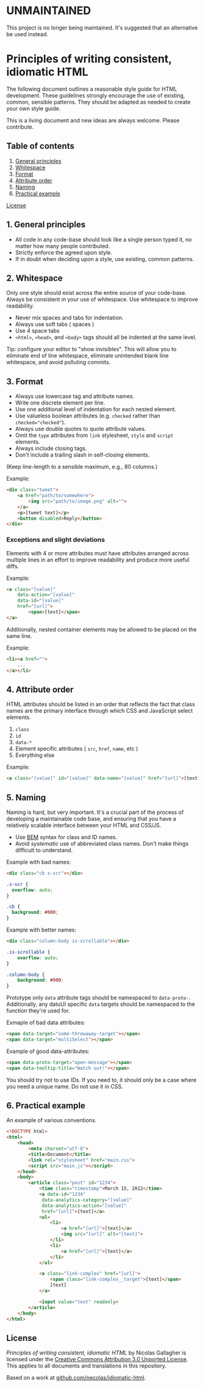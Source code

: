 # UNMAINTAINED

This project is no longer being maintained. It's suggested that an alternative be used instead.

# Principles of writing consistent, idiomatic HTML

The following document outlines a reasonable style guide for HTML development.
These guidelines strongly encourage the use of existing, common, sensible
patterns. They should be adapted as needed to create your own style guide.

This is a living document and new ideas are always welcome. Please
contribute.


## Table of contents

1. [General principles](#general-principles)
2. [Whitespace](#whitespace)
3. [Format](#format)
4. [Attribute order](#attribute-order)
5. [Naming](#naming)
6. [Practical example](#example)

[License](#license)


<a name="general-principles"></a>
## 1. General principles

* All code in any code-base should look like a single person typed it, no
  matter how many people contributed.
* Strictly enforce the agreed upon style.
* If in doubt when deciding upon a style, use existing, common patterns.


<a name="whitespace"></a>
## 2. Whitespace

Only one style should exist across the entire source of your code-base. Always
be consistent in your use of whitespace. Use whitespace to improve
readability.

* Never mix spaces and tabs for indentation.
* Always use soft tabs ( spaces )
* Use 4 space tabs
* `<html>`, `<head>`, and `<body>` tags should all be indented at the same level.

Tip: configure your editor to "show invisibles". This will allow you to
eliminate end of line whitespace, eliminate unintended blank line whitespace,
and avoid polluting commits.


<a name="format"></a>
## 3. Format

* Always use lowercase tag and attribute names.
* Write one discrete element per line.
* Use one additional level of indentation for each nested element.
* Use valueless boolean attributes (e.g. `checked` rather than
  `checked="checked"`).
* Always use double quotes to quote attribute values.
* Omit the `type` attributes from `link` stylesheet, `style` and `script`
  elements.
* Always include closing tags.
* Don't include a trailing slash in self-closing elements.

(Keep line-length to a sensible maximum, e.g., 80 columns.)

Example:

```html
<div class="tweet">
    <a href="path/to/somewhere">
        <img src="path/to/image.png" alt="">
    </a>
    <p>[tweet text]</p>
    <button disabled>Reply</button>
</div>
```

### Exceptions and slight deviations

Elements with 4 or more attributes must have attributes arranged across multiple
lines in an effort to improve readability and produce more useful diffs.

Example:

```html
<a class="[value]"
    data-action="[value]"
    data-id="[value]"
    href="[url]">
        <span>[text]</span>
</a>
```

Additionally, nested container elements may be allowed to be placed on the same line.

Example:

```html
<li><a href="">
    ...
</a></li>
```


<a name="attribute-order"></a>
## 4. Attribute order

HTML attributes should be listed in an order that reflects the fact that class
names are the primary interface through which CSS and JavaScript select
elements.

1. `class`
2. `id`
3. `data-*`
4. Element specific attributes ( `src`, `href`, `name`, etc )
5. Everything else

Example:

````html
<a class="[value]" id="[value]" data-name="[value]" href="[url]">[text]</a>
````


<a name="naming"></a>
## 5. Naming

Naming is hard, but very important. It's a crucial part of the process of
developing a maintainable code base, and ensuring that you have a relatively
scalable interface between your HTML and CSS/JS.

* Use [BEM](http://csswizardry.com/2013/01/mindbemding-getting-your-head-round-bem-syntax/) syntax for class and ID names.
* Avoid _systematic_ use of abbreviated class names. Don't make things
  difficult to understand.

Example with bad names:

```html
<div class="cb s-scr"></div>
```

```css
.s-scr {
  overflow: auto;
}

.cb {
  background: #000;
}
```

Example with better names:

```html
<div class="column-body is-scrollable"></div>
```

```css
.is-scrollable {
    overflow: auto;
}

.column-body {
    background: #000;
}
```

Prototype only `data` attribute tags should be namespaced to `data-proto-`. Additionally, any datuUI specific `data` targets should be namespaced to the function they're used for.

Exmaple of bad data attributes:

```html
<span data-target="some-throwaway-target"></span>
<span data-target="multiSelect"></span>
```

Example of good data-attributes:

```html
<span data-proto-target="open-message"></span>
<span data-tooltip-title="Watch out!"></span>
```

You should try not to use IDs. If you need to, it should only be a case where you need a unique name. Do not use it in CSS.

<a name="example"></a>
## 6. Practical example

An example of various conventions.

```html
<!DOCTYPE html>
<html>
    <head>
        <meta charset="utf-8">
        <title>Document</title>
        <link rel="stylesheet" href="main.css">
        <script src="main.js"></script>
    </head>
    <body>
        <article class="post" id="1234">
            <time class="timestamp">March 15, 2012</time>
            <a data-id="1234"
             data-analytics-category="[value]"
             data-analytics-action="[value]"
             href="[url]">[text]</a>
            <ul>
                <li>
                    <a href="[url]">[text]</a>
                    <img src="[url]" alt="[text]">
                </li>
                <li>
                    <a href="[url]">[text]</a>
                </li>
            </ul>

            <a class="link-complex" href="[url]">
                <span class="link-complex__target">[text]</span>
                [text]
            </a>

            <input value="text" readonly>
        </article>
    </body>
</html>
```


<a name="license"></a>
## License

_Principles of writing consistent, idiomatic HTML_ by Nicolas Gallagher is
licensed under the [Creative Commons Attribution 3.0 Unported
License](http://creativecommons.org/licenses/by/3.0/). This applies to all
documents and translations in this repository.

Based on a work at
[github.com/necolas/idiomatic-html](https://github.com/necolas/idiomatic-html).
